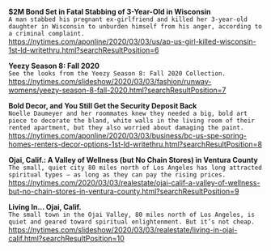 **$2M Bond Set in Fatal Stabbing of 3-Year-Old in Wisconsin**\
`A man stabbed his pregnant ex-girlfriend and killed her 3-year-old daughter in Wisconsin to unburden himself from his anger, according to a criminal complaint.`\
https://nytimes.com/aponline/2020/03/03/us/ap-us-girl-killed-wisconsin-1st-ld-writethru.html?searchResultPosition=6

**Yeezy Season 8: Fall 2020**\
`See the looks from the Yeezy Season 8: Fall 2020 Collection.`\
https://nytimes.com/slideshow/2020/03/03/fashion/runway-womens/yeezy-season-8-fall-2020.html?searchResultPosition=7

**Bold Decor, and You Still Get the Security Deposit Back**\
`Noelle Daumeyer and her roommates knew they needed a big, bold art piece to decorate the bland, white walls in the living room of their rented apartment, but they also worried about damaging the paint. `\
https://nytimes.com/aponline/2020/03/03/business/bc-us-spe-spring-homes-renters-decor-options-1st-ld-writethru.html?searchResultPosition=8

**Ojai, Calif.: A Valley of Wellness (but No Chain Stores) in Ventura County**\
`The small, quiet city 80 miles north of Los Angeles has long attracted spiritual types — as long as they can pay the rising prices.`\
https://nytimes.com/2020/03/03/realestate/ojai-calif-a-valley-of-wellness-but-no-chain-stores-in-ventura-county.html?searchResultPosition=9

**Living In... Ojai, Calif.**\
`The small town in the Ojai Valley, 80 miles north of Los Angeles, is quiet and geared toward spiritual enlightenment. But it’s not cheap.`\
https://nytimes.com/slideshow/2020/03/03/realestate/living-in-ojai-calif.html?searchResultPosition=10

